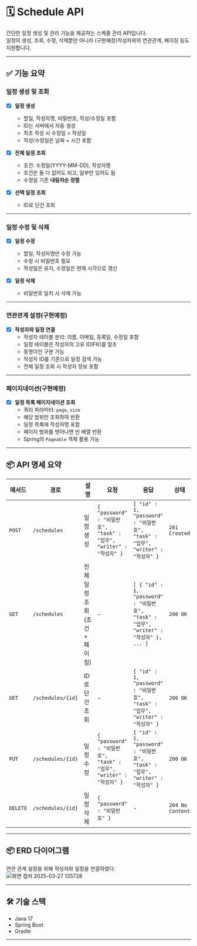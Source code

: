 # 🗓️ Schedule API

간단한 일정 생성 및 관리 기능을 제공하는 스케줄 관리 API입니다.  
일정의 생성, 조회, 수정, 삭제뿐만 아니라 (구현예정)작성자와의 연관관계, 페이징 등도 지원합니다.

---

## ✅ 기능 요약

### 일정 생성 및 조회

- [x] **일정 생성**
    - 할일, 작성자명, 비밀번호, 작성/수정일 포함
    - ID는 서버에서 자동 생성
    - 최초 작성 시 수정일 = 작성일
    - 작성/수정일은 날짜 + 시간 포함

- [x] **전체 일정 조회**
    - 조건: 수정일(YYYY-MM-DD), 작성자명
    - 조건은 둘 다 없어도 되고, 일부만 있어도 됨
    - 수정일 기준 **내림차순 정렬**

- [x] **선택 일정 조회**
    - ID로 단건 조회

---

### 일정 수정 및 삭제

- [x] **일정 수정**
    - 할일, 작성자명만 수정 가능
    - 수정 시 비밀번호 필요
    - 작성일은 유지, 수정일은 현재 시각으로 갱신

- [x] **일정 삭제**
    - 비밀번호 일치 시 삭제 가능

---

### 연관관계 설정(구현예정)

- [x] **작성자와 일정 연결**
    - 작성자 테이블 분리: 이름, 이메일, 등록일, 수정일 포함
    - 일정 테이블은 작성자의 고유 ID(FK)를 참조
    - 동명이인 구분 가능
    - 작성자 ID를 기준으로 일정 검색 가능
    - 전체 일정 조회 시 작성자 정보 포함

---

### 페이지네이션(구현예정)

- [x] **일정 목록 페이지네이션 조회**
    - 쿼리 파라미터: `page`, `size`
    - 해당 범위만 조회하여 반환
    - 일정 목록에 작성자명 포함
    - 페이지 범위를 벗어나면 빈 배열 반환
    - Spring의 `Pageable` 객체 활용 가능

---

## 📦 API 명세 요약

| 메서드 | 경로 | 설명 | 요청 | 응답 | 상태 |
|--------|------|------|------|------|-------|
| `POST` | `/schedules` | 일정 생성 | `{ "password" : "비밀번호", "task" : "업무", "writer" : "작성자" }` | `{ "id" : 1, "password" : "비밀번호", "task" : "업무", "writer" : "작성자" }` | `201 Created` |
| `GET` | `/schedules` | 전체 일정 조회 (조건 + 페이징) | - | `[ { "id" : 1, "password" : "비밀번호", "task" : "업무", "writer" : "작성자" }, ... ]` | `200 OK` |
| `GET` | `/schedules/{id}` | ID로 단건 조회 | - | `{ "id" : 1, "password" : "비밀번호", "task" : "업무", "writer" : "작성자" }` | `200 OK` |
| `PUT` | `/schedules/{id}` | 일정 수정 | `{ "password" : "비밀번호", "task" : "업무", "writer" : "작성자" }` | `{ "id" : 1, "password" : "비밀번호", "task" : "업무", "writer" : "작성자" }` | `200 OK` |
| `DELETE` | `/schedules/{id}` | 일정 삭제 | `{ "password" : "비밀번호" }` | - | `204 No Content` |

---

## 📦 ERD 다이어그램

연관 관계 설정을 위해 작성자와 일정을 연결하였다.
![화면 캡처 2025-03-27 135728](https://github.com/user-attachments/assets/886c089c-de70-458a-9f04-e4d3588defbf)
 



---

## 🛠️ 기술 스택

- Java 17
- Spring Boot
- Gradle

---
